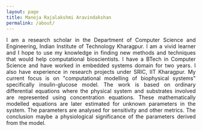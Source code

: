 ```yaml
---
layout: page
title: Manoja Rajalakshmi Aravindakshan
permalink: /about/
---
```

<p style="text-align:justify">
I am a research scholar in the Department of Computer Science and Engineering, Indian Institute of Technology Kharagpur. I am a vivid learner and I hope to use my knowledge in finding new methods and techniques that would help computational bioscientists. I have a BTech in Computer Science and have worked in embedded systems domain for two years. I also have experience in research projects under SRIC, IIT Kharagpur.
My current focus is on "computational modelling of biophysical systems" specifically insulin-glucose model. The work is based on ordinary differential equations where the physical system and substrates involved are represented using concentration equations. These mathematically modelled equations are later estimated for unknown parameters in the system. The parameters are analysed for sensitivity and other metrics. The conclusion maybe a physiological significance of the parameters derived from the model.</p>

